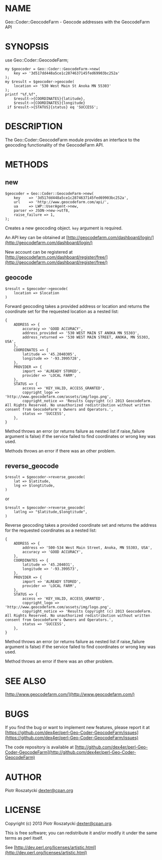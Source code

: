 # NAME

Geo::Coder::GeocodeFarm - Geocode addresses with the GeocodeFarm API

# SYNOPSIS

use Geo::Coder::GeocodeFarm;

    my $geocoder = Geo::Coder::GeocodeFarm->new(
        key => '3d517dd448a5ce1c2874637145fed69903bc252a'
    );
    my $result = $geocoder->geocode(
        location => '530 West Main St Anoka MN 55303'
    );
    printf "%f,%f",
        $result->{COORDINATES}{latitude},
        $result->{COORDINATES}{longitude}
     if $result->{STATUS}{status} eq 'SUCCESS';

# DESCRIPTION

The Geo::Coder::GeocodeFarm module provides an interface to the geocoding
functionality of the GeocodeFarm API.

# METHODS

## new

    $geocoder = Geo::Coder::GeocodeFarm->new(
        key    => '3d517dd448a5ce1c2874637145fed69903bc252a',
        url    => 'http://www.geocodefarm.com/api/',
        ua     => LWP::UserAgent->new,
        parser => JSON->new->utf8,
        raise_failure => 1,
    );

Creates a new geocoding object. `key` argument is required.

An API key can be obtained at [http://geocodefarm.com/dashboard/login/](http://geocodefarm.com/dashboard/login/)

New account can be registered at [http://geocodefarm.com/dashboard/register/free/](http://geocodefarm.com/dashboard/register/free/)

## geocode

    $result = $geocoder->geocode(
        location => $location
    )

Forward geocoding takes a provided address or location and returns the
coordinate set for the requested location as a nested list:

    {
        ADDRESS => {
            accuracy => 'GOOD ACCURACY',
            address_provided => '530 WEST MAIN ST ANOKA MN 55303',
            address_returned => '530 WEST MAIN STREET, ANOKA, MN 55303, USA',
        },
        COORDINATES => {
            latitude => '45.2040305',
            longitude => '-93.3995728',
        },
        PROVIDER => {
            import => 'ALREADY STORED',
            provider => 'LOCAL FARM',
        },
        STATUS => {
            access => 'KEY_VALID, ACCESS_GRANTED',
            copyright_logo => 'http://www.geocodefarm.com/assets/img/logo.png',
            copyright_notice => 'Results Copyright (c) 2013 GeocodeFarm. All Rights Reserved. No unauthorized redistribution without written consent from GeocodeFarm's Owners and Operators.',
            status => 'SUCCESS',
        },
    }

Method throws an error (or returns failure as nested list if raise\_failure
argument is false) if the service failed to find coordinates or wrong key was
used.

Methods throws an error if there was an other problem.

## reverse\_geocode

    $result = $geocoder->reverse_geocode(
        lat => $latitude,
        lng => $longtitude,
    )

or

    $result = $geocoder->reverse_geocode(
        latlng => "$latitude,$longtitude",
    )

Reverse geocoding takes a provided coordinate set and returns the address for
the requested coordinates as a nested list:

    {
        ADDRESS => {
            address => '500-534 West Main Street, Anoka, MN 55303, USA',
            accuracy => 'GOOD ACCURACY',
        },
        COORDINATES => {
            latitude => '45.204031',
            longitude => '-93.399573',
        },
        PROVIDER => {
            import => 'ALREADY STORED',
            provider => 'LOCAL FARM',
        },
        STATUS => {
            access => 'KEY_VALID, ACCESS_GRANTED',
            copyright_logo => 'http://www.geocodefarm.com/assets/img/logo.png',
            copyright_notice => 'Results Copyright (c) 2013 GeocodeFarm. All Rights Reserved. No unauthorized redistribution without written consent from GeocodeFarm's Owners and Operators.',
            status => 'SUCCESS',
        },
    }

Method throws an error (or returns failure as nested list if raise\_failure
argument is false) if the service failed to find coordinates or wrong key was
used.

Method throws an error if there was an other problem.

# SEE ALSO

[http://www.geocodefarm.com/](http://www.geocodefarm.com/)

# BUGS

If you find the bug or want to implement new features, please report it at
[https://github.com/dex4er/perl-Geo-Coder-GeocodeFarm/issues](https://github.com/dex4er/perl-Geo-Coder-GeocodeFarm/issues)

The code repository is available at
[http://github.com/dex4er/perl-Geo-Coder-GeocodeFarm](http://github.com/dex4er/perl-Geo-Coder-GeocodeFarm)

# AUTHOR

Piotr Roszatycki <dexter@cpan.org>

# LICENSE

Copyright (c) 2013 Piotr Roszatycki <dexter@cpan.org>.

This is free software; you can redistribute it and/or modify it under
the same terms as perl itself.

See [http://dev.perl.org/licenses/artistic.html](http://dev.perl.org/licenses/artistic.html)
